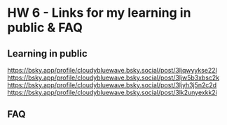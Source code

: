 # HW 6 - Links for my learning in public & FAQ

## Learning in public
https://bsky.app/profile/cloudybluewave.bsky.social/post/3ljqwyykse22l
https://bsky.app/profile/cloudybluewave.bsky.social/post/3ljw5b3xbsc2k
https://bsky.app/profile/cloudybluewave.bsky.social/post/3ljyh3j5n2c2d
https://bsky.app/profile/cloudybluewave.bsky.social/post/3lk2unyexkk2i

## FAQ
